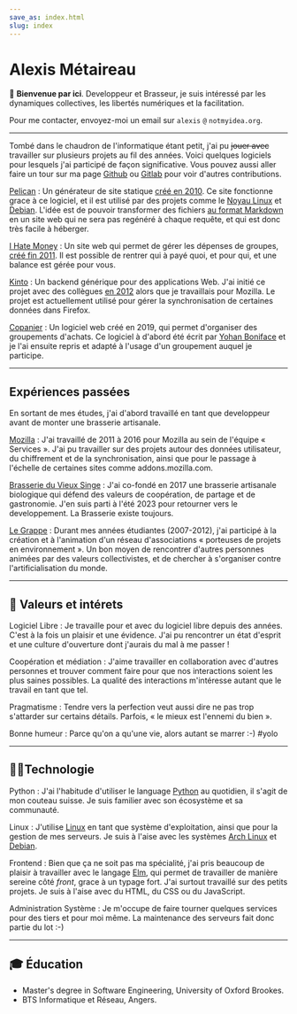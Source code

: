```yaml
---
save_as: index.html
slug: index
---
```

# Alexis Métaireau

👋 **Bienvenue par ici**. Developpeur et Brasseur, je suis intéressé par les
dynamiques collectives, les libertés numériques et la facilitation.

Pour me contacter, envoyez-moi un email sur ``alexis`` ``@`` ``notmyidea.org``.

---

Tombé dans le chaudron de l'informatique étant petit, j'ai pu <del>jouer avec</del> travailler sur plusieurs projets au fil des années.
Voici quelques logiciels pour lesquels j'ai participé de façon significative.
Vous pouvez aussi aller faire un tour sur ma page
[Github](https://github.com/almet) ou [Gitlab](https://gitlab.com/almet) pour
voir d'autres contributions.

[Pelican](http://getpelican.com)
: Un générateur de site statique [créé en
2010](https://blog.notmyidea.org/pelican-a-simple-static-blog-generator-in-python.html).
Ce site fonctionne grace à ce logiciel, et il est utilisé par des projets comme
le [Noyau Linux](https://www.kernel.org/pelican.html) et
[Debian](https://bits.debian.org/pages/about.html). L'idée est de pouvoir transformer des fichiers [au format Markdown](https://fr.wikipedia.org/wiki/Markdown) en un site web qui ne sera pas regénéré à chaque requête, et qui est donc très facile à héberger.

[I Hate Money](http://ihatemoney.org)
: Un site web qui permet de gérer les dépenses de groupes, [créé fin
2011](https://blog.notmyidea.org/how-are-you-handling-your-shared-expenses.html).
Il est possible de rentrer qui à payé quoi, et pour qui, et une balance est
gérée pour vous.

[Kinto](https://github.com/kinto/kinto)
: Un backend générique pour des applications Web. J'ai initié ce projet avec
des collègues [en
2012](https://blog.notmyidea.org/thoughts-about-a-form-generation-service-gis-enabled.html)
alors que je travaillais pour Mozilla. Le projet est actuellement utilisé pour
gérer la synchronisation de certaines données dans Firefox.

[Copanier](https://github.com/spiral-project/copanier)
: Un logiciel web créé en 2019, qui permet d'organiser des groupements
d'achats. Ce logiciel à d'abord été écrit par [Yohan
Boniface](https://yohanboniface.me/) et je l'ai ensuite repris et adapté à
l'usage d'un groupement auquel je participe.

---

## Expériences passées

En sortant de mes études, j'ai d'abord travaillé en tant que developpeur avant de monter une brasserie artisanale.

[Mozilla](https://mozilla.org)
: J'ai travaillé de 2011 à 2016 pour Mozilla au sein de l'équipe « Services ».
J'ai pu travailler sur des projets autour des données utilisateur, du
chiffrement et de la synchronisation, ainsi que pour le passage à l'échelle de
certaines sites comme addons.mozilla.com.

[Brasserie du Vieux Singe](https://www.vieuxsinge.com/)
: J'ai co-fondé en 2017 une brasserie artisanale biologique qui défend des
valeurs de coopération, de partage et de gastronomie. J'en suis parti à l'été
2023 pour retourner vers le developpement. La Brasserie existe toujours.

[Le Grappe](https://reseaugrappe.org/)
: Durant mes années étudiantes (2007-2012), j'ai participé à la création et à l'animation
d'un réseau d'associations « porteuses de projets en environnement ». Un bon
moyen de rencontrer d'autres personnes animées par des valeurs collectivistes,
et de chercher à s'organiser contre l'artificialisation du monde.

---

## 🌟 Valeurs et intérets

Logiciel Libre
: Je travaille pour et avec du logiciel libre depuis des années. C'est à la
fois un plaisir et une évidence. J'ai pu rencontrer un état d'esprit et une
culture d'ouverture dont j'aurais du mal à me passer !

Coopération et médiation
: J'aime travailler en collaboration avec d'autres personnes et trouver comment
faire pour que nos interactions soient les plus saines possibles. La qualité
des interactions m'intéresse autant que le travail en tant que tel. 


Pragmatisme
: Tendre vers la perfection veut aussi dire ne pas trop s'attarder sur
certains détails. Parfois, « le mieux est l'ennemi du bien ».

Bonne humeur
: Parce qu'on a qu'une vie, alors autant se marrer :-) #yolo

---

## 🧑‍🔧Technologie

Python
: J'ai l'habitude d'utiliser le language [Python](https://python.org) au
quotidien, il s'agit de mon couteau suisse. Je suis familier avec son écosystème
et sa communauté.

Linux
: J'utilise [Linux](https://kernel.org/) en tant que système d'exploitation,
ainsi que pour la gestion de mes serveurs. Je suis à l'aise avec les systèmes
[Arch Linux](https://archlinux.org/) et [Debian](https://debian.org).

Frontend
: Bien que ça ne soit pas ma spécialité, j'ai pris beaucoup de plaisir
à travailler avec le langage [Elm](https://elm-lang.org/), qui permet de
travailler de manière sereine côté *front*, grace à un typage fort. J'ai surtout
travaillé sur des petits projets. Je suis à l'aise avec du HTML, du CSS ou du
JavaScript.

Administration Système
: Je m'occupe de faire tourner quelques services pour des tiers et pour moi
même. La maintenance des serveurs fait donc partie du lot :-)

---

## 🎓 Éducation

- Master's degree in Software Engineering, University of Oxford Brookes.
- BTS Informatique et Réseau, Angers.

